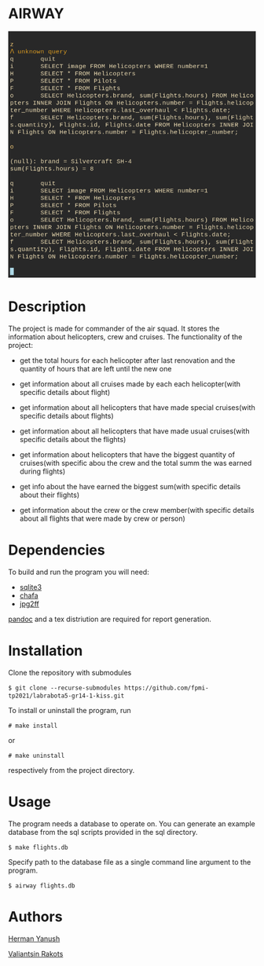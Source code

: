 # AIRWAY

![](https://github.com/fpmi-tp2021/labrabota5-kiss-report/raw/report/data/query-menu.png)

# Description

The project is made for commander of the air squad. It stores the information about helicopters, crew and cruises. The functionality of the project:

- get the total hours for each helicopter after last renovation and the quantity of hours that are left until the new one

- get information about all cruises made by each each helicopter(with specific details about flight)

- get information about all helicopters that have made special cruises(with specific details about flights)

- get information about all helicopters that have made usual cruises(with specific details about the flights)

- get information about helicopters that have the biggest quantity of cruises(with specific abou the crew and the total summ the was earned during flights)

- get info about the have earned the biggest sum(with specific details about their flights)

- get information about the crew or the crew member(with specific details about all flights that were made by crew or person)

# Dependencies

To build and run the program you will need:

- [sqlite3](https://sqlite.org/)
- [chafa](https://github.com/hpjansson/chafa)
- [jpg2ff](http://git.suckless.org/farbfeld/files.html)

[pandoc](https://pandoc.org/) and a tex distriution are required for report generation.

# Installation

Clone the repository with submodules

```
$ git clone --recurse-submodules https://github.com/fpmi-tp2021/labrabota5-gr14-1-kiss.git
```

To install or uninstall the program, run

```
# make install
```

or

```
# make uninstall
```

respectively from the project directory.

# Usage

The program needs a database to operate on.
You can generate an example database from the sql scripts provided in the sql directory.

```
$ make flights.db
```

Specify path to the database file as a single command line argument to the program.

```
$ airway flights.db
```

# Authors

[Herman Yanush](https://github.com/jiffygist)

[Valiantsin Rakots](https://github.com/valikrakots)
